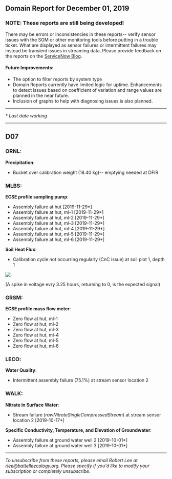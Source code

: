 ## Domain Report for December 01, 2019


### NOTE: These reports are still being developed!
There may be errors or inconsistencies in these reports-- verify sensor issues with the SOM or other monitoring tools before putting in a trouble ticket. What are displayed as sensor failures or intermittent failures may instead be transient issues in streaming data.
Please provide feedback on the reports on the [ServiceNow Blog](https://neon.service-now.com/community?id=community_blog&sys_id=9b4fbe8adbed734017ecf9041d9619be).

#### Future Improvements: 
 - The option to filter reports by system type 
 - Domain Reports currently have limited logic for uptime. Enhancements to detect issues based on coefficient of variation and range values are planned in the near future.
 - Inclusion of graphs to help with diagnosing issues is also planned.

***

_* Last date working_

***
## D07

### ORNL:

**Precipitation**:
 - Bucket over calibration weight (18.40 kg)-- emptying needed at DFIR

### MLBS:

**ECSE profile sampling pump**:
 - Assembly failure at hut [2019-11-29*]
 - Assembly failure at hut, ml-1 [2019-11-29*]
 - Assembly failure at hut, ml-2 [2019-11-29*]
 - Assembly failure at hut, ml-3 [2019-11-29*]
 - Assembly failure at hut, ml-4 [2019-11-29*]
 - Assembly failure at hut, ml-5 [2019-11-29*]
 - Assembly failure at hut, ml-6 [2019-11-29*]

**Soil Heat Flux**:
 - Calibration cycle not occurring regularly (CnC issue) at soil plot 1, depth 1

<img src="/scratch/SOM/rollingAnalysis/RptDp00/smartAlerts/imgs/NEON.D07.MLBS.DP0.00040.001.01800.001.501.000-2019-12-01.png">

 (A spike in voltage evry 3.25 hours, returning to 0, is the expected signal)

### GRSM:

**ECSE profile mass flow meter**:
 - Zero flow at hut, ml-1
 - Zero flow at hut, ml-2
 - Zero flow at hut, ml-3
 - Zero flow at hut, ml-4
 - Zero flow at hut, ml-5
 - Zero flow at hut, ml-6

### LECO:

**Water Quality**:
 - Intermittent assembly failure (75.1%) at stream sensor location 2

### WALK:

**Nitrate in Surface Water**:
 - Stream failure (_rawNitrateSingleCompressedStream_) at stream sensor location 2 [2019-10-17*]

**Specific Conductivity, Temperature, and Elevation of Groundwater**:
 - Assembly failure at ground water well 2 [2019-10-01*]
 - Assembly failure at ground water well 3 [2019-10-01*]

***

_To unsubscribe from these reports, please email Robert Lee at rlee@battelleecology.org. Please specify if you'd like to modify your subscription or completely unsubscribe._
